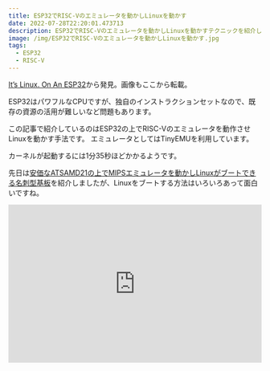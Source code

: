 ```yaml
---
title: ESP32でRISC-Vのエミュレータを動かしLinuxを動かす
date: 2022-07-28T22:20:01.473713
description: ESP32でRISC-Vのエミュレータを動かしLinuxを動かすテクニックを紹介します。
image: /img/ESP32でRISC-Vのエミュレータを動かしLinuxを動かす.jpg
tags:
  - ESP32
  - RISC-V
---
```

[It’s Linux. On An ESP32](https://hackaday.com/2022/07/14/its-linux-on-an-esp32/)から発見。画像もここから転載。

ESP32はパワフルなCPUですが、独自のインストラクションセットなので、既存の資源の活用が難しいなど問題もあります。

この記事で紹介しているのはESP32の上でRISC-Vのエミュレータを動作させLinuxを動かす手法です。
エミュレータとしてはTinyEMUを利用しています。

カーネルが起動するには1分35秒ほどかかるようです。

先日は[安価なATSAMD21の上でMIPSエミュレータを動かしLinuxがブートできる名刺型基板](../安価なatsamd21の上でmipsエミュレータを動かしlinuxがブートできる名刺型基板/)を紹介しましたが、Linuxをブートする方法はいろいろあって面白いですね。

<iframe width="100%" height="315" src="https://www.youtube.com/embed/f3a3xeTRj_A" title="YouTube video player" frameborder="0" allow="accelerometer; autoplay; clipboard-write; encrypted-media; gyroscope; picture-in-picture" allowfullscreen></iframe>

